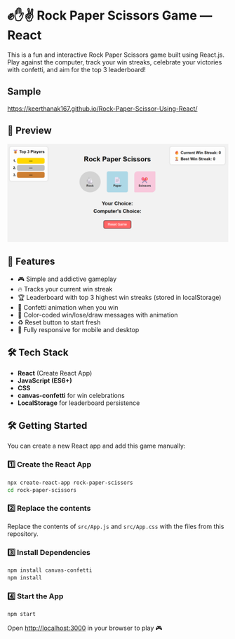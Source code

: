 # ✊✋✌️ Rock Paper Scissors Game — React

This is a fun and interactive Rock Paper Scissors game built using React.js.
Play against the computer, track your win streaks, celebrate your victories with confetti, and aim for the top 3 leaderboard!
## Sample
https://keerthanak167.github.io/Rock-Paper-Scissor-Using-React/
## 📸 Preview

![Game Screenshot](https://github.com/Keerthanak167/Rock-Paper-Scissor-Using-React/blob/main/rpc1.png)

## 🚀 Features

* 🎮 Simple and addictive gameplay
* 🔥 Tracks your current win streak
* 🏆 Leaderboard with top 3 highest win streaks (stored in localStorage)
* 🎉 Confetti animation when you win
* 🎨 Color-coded win/lose/draw messages with animation
* ♻️ Reset button to start fresh
* 📱 Fully responsive for mobile and desktop

## 🛠️ Tech Stack

* **React** (Create React App)
* **JavaScript (ES6+)**
* **CSS**
* **canvas-confetti** for win celebrations
* **LocalStorage** for leaderboard persistence

## 🛠️ Getting Started

You can create a new React app and add this game manually:

### 1️⃣ Create the React App

```bash
npx create-react-app rock-paper-scissors
cd rock-paper-scissors
```

### 2️⃣ Replace the contents

Replace the contents of `src/App.js` and `src/App.css` with the files from this repository.

### 3️⃣ Install Dependencies

```bash
npm install canvas-confetti
npm install
```

### 4️⃣ Start the App

```bash
npm start
```

Open [http://localhost:3000](http://localhost:3000) in your browser to play 🎮
